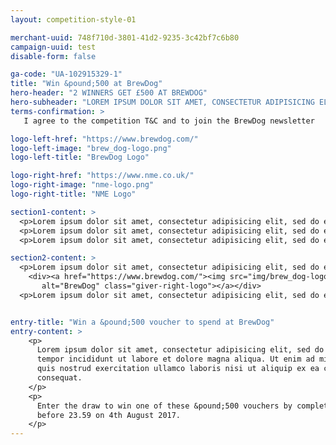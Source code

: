 ```yaml
---
layout: competition-style-01

merchant-uuid: 748f710d-3801-41d2-9235-3c42bf7c6b80
campaign-uuid: test
disable-form: false

ga-code: "UA-102915329-1"
title: "Win &pound;500 at BrewDog"
hero-header: "2 WINNERS GET £500 AT BREWDOG"
hero-subheader: "LOREM IPSUM DOLOR SIT AMET, CONSECTETUR ADIPISICING ELIT."
terms-confirmation: >
   I agree to the competition T&C and to join the BrewDog newsletter

logo-left-href: "https://www.brewdog.com/"
logo-left-image: "brew_dog-logo.png"
logo-left-title: "BrewDog Logo"

logo-right-href: "https://www.nme.co.uk/"
logo-right-image: "nme-logo.png"
logo-right-title: "NME Logo"

section1-content: >
  <p>Lorem ipsum dolor sit amet, consectetur adipisicing elit, sed do eiusmod tempor incididunt ut labore et dolore magna aliqua. Ut enim ad minim veniam, quis nostrud exercitation ullamco laboris nisi ut aliquip ex ea commodo consequat.</p>
  <p>Lorem ipsum dolor sit amet, consectetur adipisicing elit, sed do eiusmod tempor incididunt ut labore et dolore magna aliqua. Ut enim ad minim veniam, quis nostrud exercitation ullamco laboris nisi ut aliquip ex ea commodo consequat.</p>
  <p>Lorem ipsum dolor sit amet, consectetur adipisicing elit, sed do eiusmod tempor incididunt ut labore et dolore magna aliqua. Ut enim ad minim veniam, quis nostrud exercitation ullamco laboris nisi ut aliquip ex ea commodo consequat.</p>

section2-content: >
  <p>Lorem ipsum dolor sit amet, consectetur adipisicing elit, sed do eiusmod tempor incididunt ut labore et dolore magna aliqua. Ut enim ad minim veniam, quis nostrud exercitation ullamco laboris nisi ut aliquip ex ea commodo consequat.</p>
    <div><a href="https://www.brewdog.com/"><img src="img/brew_dog-logo.png"
       alt="BrewDog" class="giver-right-logo"></a></div>
  <p>Lorem ipsum dolor sit amet, consectetur adipisicing elit, sed do eiusmod tempor incididunt ut labore et dolore magna aliqua. Ut enim ad minim veniam, quis nostrud exercitation ullamco laboris nisi ut aliquip ex ea commodo consequat.</p>


entry-title: "Win a &pound;500 voucher to spend at BrewDog"
entry-content: >
    <p>
      Lorem ipsum dolor sit amet, consectetur adipisicing elit, sed do eiusmod
      tempor incididunt ut labore et dolore magna aliqua. Ut enim ad minim veniam,
      quis nostrud exercitation ullamco laboris nisi ut aliquip ex ea commodo
      consequat.
    </p>
    <p>
      Enter the draw to win one of these &pound;500 vouchers by completing the form below
      before 23.59 on 4th August 2017.
    </p>
---
```


